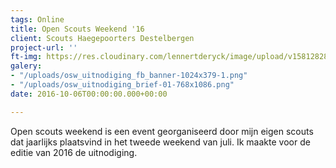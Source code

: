 ```yaml
---
tags: Online
title: Open Scouts Weekend '16
client: Scouts Haegepoorters Destelbergen
project-url: ''
ft-img: https://res.cloudinary.com/lennertderyck/image/upload/v1581282812/osw_uitnodiging_fb_banner-1024x379-1_hp9sdx.png
galery:
- "/uploads/osw_uitnodiging_fb_banner-1024x379-1.png"
- "/uploads/osw_uitnodiging_brief-01-768x1086.png"
date: 2016-10-06T00:00:00.000+00:00

---
```

Open scouts weekend is een event georganiseerd door mijn eigen scouts dat jaarlijks plaatsvind in het tweede weekend van juli. Ik maakte voor de editie van 2016 de uitnodiging.